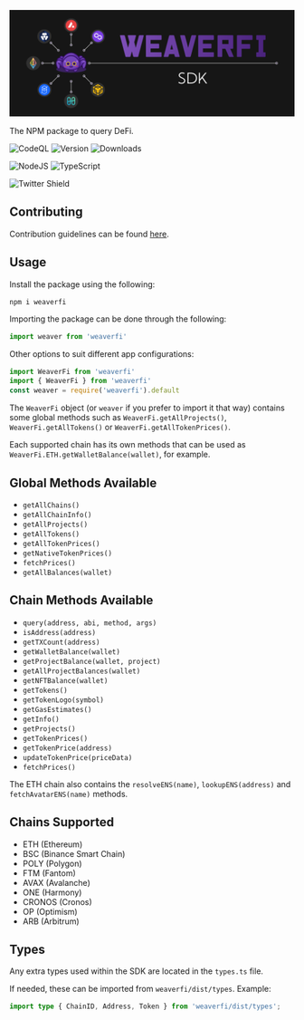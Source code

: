 ![WeaverFi Banner][banner]

The NPM package to query DeFi.

![CodeQL](https://github.com/CookieTrack-io/weaverfi/actions/workflows/codeql-analysis.yml/badge.svg)
![Version](https://img.shields.io/github/package-json/v/CookieTrack-io/weaverfi)
![Downloads](https://img.shields.io/npm/dw/weaverfi)

![NodeJS](https://img.shields.io/badge/node.js-6DA55F?style=for-the-badge&logo=node.js&logoColor=white)
![TypeScript](https://img.shields.io/badge/typescript-%23007ACC.svg?style=for-the-badge&logo=typescript&logoColor=white)

![Twitter Shield](https://img.shields.io/twitter/follow/cookietrack_io?style=social)

## Contributing

Contribution guidelines can be found [here](CONTRIBUTING.md).

[banner]: /Banner.png "WeaverFi"

## Usage

Install the package using the following:

```
npm i weaverfi
```

Importing the package can be done through the following:

```ts
import weaver from 'weaverfi'
```

Other options to suit different app configurations:

```ts
import WeaverFi from 'weaverfi'
import { WeaverFi } from 'weaverfi'
const weaver = require('weaverfi').default
```

The `WeaverFi` object (or `weaver` if you prefer to import it that way) contains some global methods such as `WeaverFi.getAllProjects()`, `WeaverFi.getAllTokens()` or `WeaverFi.getAllTokenPrices()`.

Each supported chain has its own methods that can be used as `WeaverFi.ETH.getWalletBalance(wallet)`, for example.

## Global Methods Available

- `getAllChains()`
- `getAllChainInfo()`
- `getAllProjects()`
- `getAllTokens()`
- `getAllTokenPrices()`
- `getNativeTokenPrices()`
- `fetchPrices()`
- `getAllBalances(wallet)`

## Chain Methods Available

- `query(address, abi, method, args)`
- `isAddress(address)`
- `getTXCount(address)`
- `getWalletBalance(wallet)`
- `getProjectBalance(wallet, project)`
- `getAllProjectBalances(wallet)`
- `getNFTBalance(wallet)`
- `getTokens()`
- `getTokenLogo(symbol)`
- `getGasEstimates()`
- `getInfo()`
- `getProjects()`
- `getTokenPrices()`
- `getTokenPrice(address)`
- `updateTokenPrice(priceData)`
- `fetchPrices()`

The ETH chain also contains the `resolveENS(name)`, `lookupENS(address)` and `fetchAvatarENS(name)` methods.

## Chains Supported

- ETH (Ethereum)
- BSC (Binance Smart Chain)
- POLY (Polygon)
- FTM (Fantom)
- AVAX (Avalanche)
- ONE (Harmony)
- CRONOS (Cronos)
- OP (Optimism)
- ARB (Arbitrum)

## Types

Any extra types used within the SDK are located in the `types.ts` file.

If needed, these can be imported from `weaverfi/dist/types`. Example:

```ts
import type { ChainID, Address, Token } from 'weaverfi/dist/types';
```
